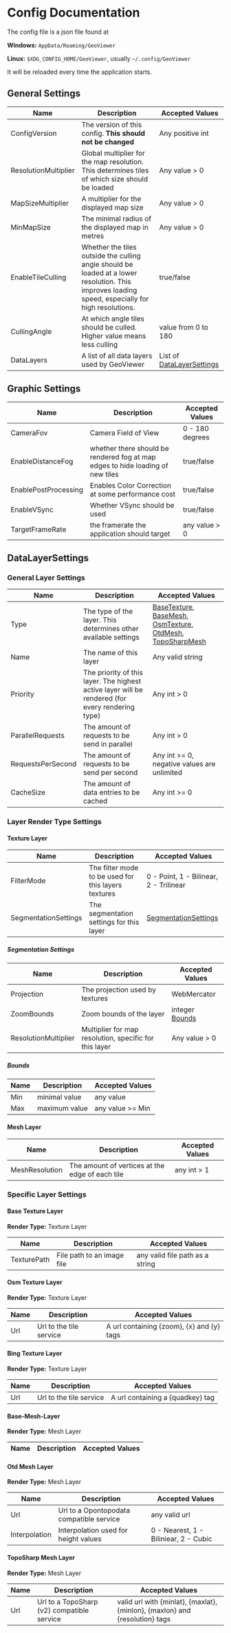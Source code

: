 # Config Documentation
The config file is a json file found at

**Windows:** `AppData/Roaming/GeoViewer`

**Linux:** `$XDG_CONFIG_HOME/GeoViewer`, usually `~/.config/GeoViewer`

It will be reloaded every time the application starts.

## General Settings

| Name                 | Description                                                                                                                                       | Accepted Values                                 |
| -------------------- | ------------------------------------------------------------------------------------------------------------------------------------------------- | ----------------------------------------------- |
| ConfigVersion        | The version of this config. **This should not be changed**                                                                                        | Any positive int                                |
| ResolutionMultiplier | Global multiplier for the map resolution. This determines tiles of which size should be loaded                                                    | Any value > 0                                   |
| MapSizeMultiplier    | A multiplier for the displayed map size                                                                                                           | Any value > 0                                   |
| MinMapSize           | The minimal radius of the displayed map in metres                                                                                                 | Any value > 0                                   |
| EnableTileCulling    | Whether the tiles outside the culling angle should be loaded at a lower resolution. This improves loading speed, especially for high resolutions. | true/false                                      |
| CullingAngle         | At which angle tiles should be culled. Higher value means less culling                                                                            | value from 0 to 180                             |
| DataLayers           | A list of all data layers used by GeoViewer                                                                                                       | List of [DataLayerSettings](#datalayersettings) |

## Graphic Settings

| Name | Description | Accepted Values |
|--------|-------------|------------------|
| CameraFov | Camera Field of View | 0 - 180 degrees |
| EnableDistanceFog | whether there should be rendered fog at map edges to hide loading of new tiles | true/false |
| EnablePostProcessing | Enables Color Correction at some performance cost | true/false |
| EnableVSync | Whether VSync should be used | true/false |
| TargetFrameRate | the framerate the application should target | any value > 0 |

## DataLayerSettings


### General Layer Settings

| Name              | Description                                                                                      | Accepted Values                                                                                                                                                        |
| ----------------- | ------------------------------------------------------------------------------------------------ | ---------------------------------------------------------------------------------------------------------------------------------------------------------------------- |
| Type              | The type of the layer. This determines other available settings                                  | [BaseTexture](#base-texture-layer), [BaseMesh](#base-mesh-layer), [OsmTexture](#osm-texture-layer), [OtdMesh](#otd-mesh-layer), [TopoSharpMesh](#topoSharp-mesh-layer) |
| Name              | The name of this layer                                                                           | Any valid string                                                                                                                                                       |
| Priority          | The priority of this layer. The highest active layer will be rendered (for every rendering type) | Any int > 0                                                                                                                                                            |
| ParallelRequests  | The amount of requests to be send in parallel                                                    | Any int > 0                                                                                                                                                            |
| RequestsPerSecond | The amount of requests to be send per second                                                     | Any int >= 0, negative values are unlimited                                                                                                                            |
| CacheSize         | The amount of data entries to be cached                                                          | Any int >= 0                                                                                                                                                           |

### Layer Render Type Settings

#### Texture Layer

| Name                 | Description                                         | Accepted Values                                |
| -------------------- | --------------------------------------------------- | ---------------------------------------------- |
| FilterMode           | The filter mode to be used for this layers textures | 0 - Point, 1 - Bilinear, 2 - Trilinear         |
| SegmentationSettings | The segmentation settings for this layer            | [SegmentationSettings](#segmentation-settings) |

##### Segmentation Settings

| Name                 | Description                                            | Accepted Values           |
| -------------------- | ------------------------------------------------------ | ------------------------- |
| Projection           | The projection used by textures                        | WebMercator               |
| ZoomBounds           | Zoom bounds of the layer                               | integer [Bounds](#bounds) |
| ResolutionMultiplier | Multiplier for map resolution, specific for this layer | Any value > 0             |

##### Bounds

| Name          | Description | Accepted Values |
| ------------- | ----------- | --------------- |
| Min | minimal value | any value |
| Max | maximum value | any value >= Min |

#### Mesh Layer

| Name          | Description | Accepted Values |
| ------------- | ----------- | --------------- |
| MeshResolution | The amount of vertices at the edge of each tile | any int > 1 |

### Specific Layer Settings

#### Base Texture Layer

**Render Type:** Texture Layer

| Name          | Description | Accepted Values |
| ------------- | ----------- | --------------- |
| TexturePath | File path to an image file | any valid file path as a string |

#### Osm Texture Layer

**Render Type:** Texture Layer

| Name | Description             | Accepted Values                           |
| ---- | ----------------------- | ----------------------------------------- |
| Url  | Url to the tile service | A url containing {zoom}, {x} and {y} tags |

#### Bing Texture Layer

**Render Type:** Texture Layer

| Name | Description             | Accepted Values                           |
| ---- | ----------------------- | ----------------------------------------- |
| Url  | Url to the tile service | A url containing a {quadkey} tag |

####  Base-Mesh-Layer

**Render Type:** Mesh Layer

| Name          | Description | Accepted Values |
| ------------- | ----------- | --------------- |

#### Otd Mesh Layer

**Render Type:** Mesh Layer

| Name          | Description | Accepted Values |
| ------------- | ----------- | --------------- |
| Url | Url to a Opontopodata compatible service | any valid url |
| Interpolation | Interpolation used for height values | 0 - Nearest, 1 - Biliniear, 2 - Cubic |

#### TopoSharp Mesh Layer

**Render Type:** Mesh Layer

| Name          | Description | Accepted Values |
| ------------- | ----------- | --------------- |
| Url | Url to a TopoSharp (v2) compatible service | valid url with {minlat}, {maxlat}, {minlon}, {maxlon} and {resolution} tags |
